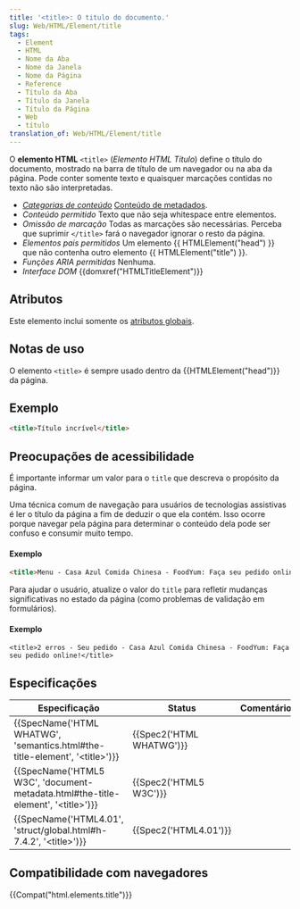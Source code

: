 ```yaml
---
title: '<title>: O titulo do documento.'
slug: Web/HTML/Element/title
tags:
  - Element
  - HTML
  - Nome da Aba
  - Nome da Janela
  - Nome da Página
  - Reference
  - Título da Aba
  - Título da Janela
  - Título da Página
  - Web
  - título
translation_of: Web/HTML/Element/title
---
```

O **elemento HTML** `<title>` (_Elemento HTML Título_) define o título do documento, mostrado na barra de título de um navegador ou na aba da página. Pode conter somente texto e quaisquer marcações contidas no texto não são interpretadas.

- _[Categorias de conteúdo](/pt-BR/docs/HTML/Content_categories)_ [Conteúdo de metadados](/pt-BR/docs/Web/Guide/HTML/Content_categories#Metadata_content).
- _Conteúdo permitido_ Texto que não seja whitespace entre elementos.
- _Omissão de marcação_ Todas as marcações são necessárias. Perceba que suprimir `</title>` fará o navegador ignorar o resto da página.
- _Elementos pais permitidos_ Um elemento {{ HTMLElement("head") }} que não contenha outro elemento {{ HTMLElement("title") }}.
- _Funções ARIA permitidas_ Nenhuma.
- _Interface DOM_ {{domxref("HTMLTitleElement")}}

## Atributos

Este elemento inclui somente os [atributos globais](/pt-BR/docs/HTML/Global_attributes).

## Notas de uso

O elemento `<title>` é sempre usado dentro da {{HTMLElement("head")}} da página.

## Exemplo

```html
<title>Título incrível</title>
```

## Preocupações de acessibilidade

É importante informar um valor para o `title` que descreva o propósito da página.

Uma técnica comum de navegação para usuários de tecnologias assistivas é ler o título da página a fim de deduzir o que ela contém. Isso ocorre porque navegar pela página para determinar o conteúdo dela pode ser confuso e consumir muito tempo.

#### Exemplo

```html
<title>Menu - Casa Azul Comida Chinesa - FoodYum: Faça seu pedido online!</title>
```

Para ajudar o usuário, atualize o valor do `title` para refletir mudanças significativas no estado da página (como problemas de validação em formulários).

#### Exemplo

```
<title>2 erros - Seu pedido - Casa Azul Comida Chinesa - FoodYum: Faça seu pedido online!</title>
```

## Especificações

| Especificação                                                                                                        | Status                           | Comentário |
| -------------------------------------------------------------------------------------------------------------------- | -------------------------------- | ---------- |
| {{SpecName('HTML WHATWG', 'semantics.html#the-title-element', '&lt;title&gt;')}}         | {{Spec2('HTML WHATWG')}} |            |
| {{SpecName('HTML5 W3C', 'document-metadata.html#the-title-element', '&lt;title&gt;')}} | {{Spec2('HTML5 W3C')}}     |            |
| {{SpecName('HTML4.01', 'struct/global.html#h-7.4.2', '&lt;title&gt;')}}                     | {{Spec2('HTML4.01')}}     |            |

## Compatibilidade com navegadores

{{Compat("html.elements.title")}}
